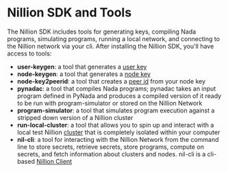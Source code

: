 # Nillion SDK and Tools

The Nillion SDK includes tools for generating keys, compiling Nada programs, simulating programs, running a local network, and connecting to the Nillion network via your cli. After installing the Nillion SDK, you'll have access to tools:&#x20;

* **user-keygen**: a tool that generates a [user key](concepts.md#user-key)
* **node-keygen**: a tool that generates a [node key](concepts.md#node-key)
* **node-key2peerid**: a tool that creates a [peer id](concepts.md#peer-id) from your node key
* **pynadac**: a tool that compiles Nada programs; pynadac takes an input program defined in PyNada and produces a compiled version of it ready to be run with program-simulator or stored on the Nillion Network
* **program-simulator**: a tool that simulates program execution against a stripped down version of a Nillion cluster
* **run-local-cluster**: a tool that allows you to spin up and interact with a local test Nillion [cluster](concepts.md#clusters) that is completely isolated within your computer
* **nil-cli**: a tool for interacting with the Nillion Network from the command line to store secrets, retrieve secrets, store programs, compute on secrets, and fetch information about clusters and nodes. nil-cli is a cli-based [Nillion Client](nillion-client.md)
